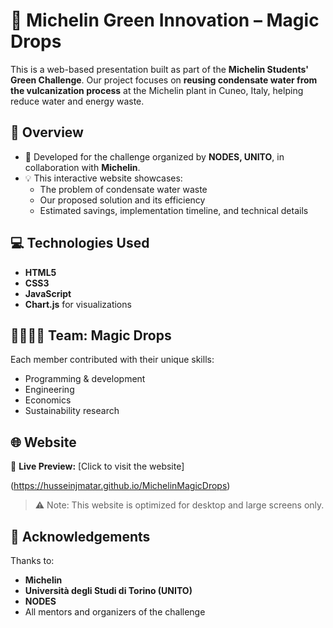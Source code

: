 # 🌱 Michelin Green Innovation – Magic Drops

This is a web-based presentation built as part of the **Michelin Students' Green Challenge**. Our project focuses on **reusing condensate water from the vulcanization process** at the Michelin plant in Cuneo, Italy, helping reduce water and energy waste.

## 🧠 Overview

- 🔬 Developed for the challenge organized by **NODES, UNITO**, in collaboration with **Michelin**.
- 💡 This interactive website showcases:
  - The problem of condensate water waste
  - Our proposed solution and its efficiency
  - Estimated savings, implementation timeline, and technical details

## 💻 Technologies Used

- **HTML5**
- **CSS3**
- **JavaScript**
- **Chart.js** for visualizations

## 👨‍👩‍👧‍👦 Team: Magic Drops

Each member contributed with their unique skills:
- Programming & development
- Engineering
- Economics
- Sustainability research

## 🌐 Website

🔗 **Live Preview:** [Click to visit the website]

(https://husseinjmatar.github.io/MichelinMagicDrops)

> ⚠️ Note: This website is optimized for desktop and large screens only.

## 🙏 Acknowledgements

Thanks to:
- **Michelin**
- **Università degli Studi di Torino (UNITO)**
- **NODES**
- All mentors and organizers of the challenge
